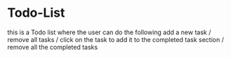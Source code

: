# Todo-List
 this is a Todo list where the user can do the following add a new task / remove all tasks / click on the task to add it to the completed task section / remove all the completed tasks
